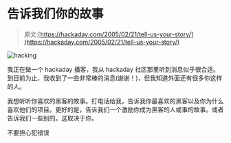 # 告诉我们你的故事

> 原文:[https://hackaday.com/2005/02/21/tell-us-your-story/](https://hackaday.com/2005/02/21/tell-us-your-story/)

![hacking](img/ce3c5e15b8a02c1c21ffba785d4b5120.png)

我正在做一个 hackaday 播客，我从 hackaday 社区那里听到消息似乎很合适。到目前为止，我收到了一些非常棒的消息(谢谢！)，但我知道外面还有很多你这样的人。

我想听听你喜欢的黑客的故事。打电话给我，告诉我你最喜欢的黑客以及你为什么喜欢他们的项目。更好的是，告诉我们一个激励你成为黑客的人或事的故事。或者告诉我们一些别的。这取决于你。

不要担心犯错误
